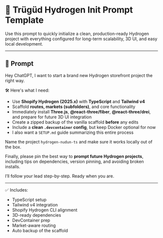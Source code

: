 # 🚀 Trügüd Hydrogen Init Prompt Template

Use this prompt to quickly initialize a clean, production-ready Hydrogen project with everything configured for long-term scalability, 3D UI, and easy local development.

---

## 🧠 Prompt

Hey ChatGPT, I want to start a brand new Hydrogen storefront project the right way.

🛠️ Here's what I need:
- Use **Shopify Hydrogen (2025.x)** with **TypeScript** and **Tailwind v4**
- Scaffold **routes, markets (subfolders)**, and core functionality
- Immediately install **Three.js**, **@react-three/fiber**, **@react-three/drei**, and prepare for future 3D UI integration
- Create a zipped backup of the vanilla scaffold **before** any edits
- Include a **clean `.devcontainer` config**, but keep Docker optional for now
- I also want a `SETUP.md` guide summarizing this entire process

Name the project `hydrogen-nudun-ts` and make sure it works locally out of the box.

Finally, please pin the best way to **prompt future Hydrogen projects**, including tips on dependencies, version pinning, and avoiding broken installs.

I’ll follow your lead step-by-step. Ready when you are.

---

✅ Includes:
- TypeScript setup
- Tailwind v4 integration
- Shopify Hydrogen CLI alignment
- 3D-ready dependencies
- DevContainer prep
- Market-aware routing
- Auto backup of the scaffold
